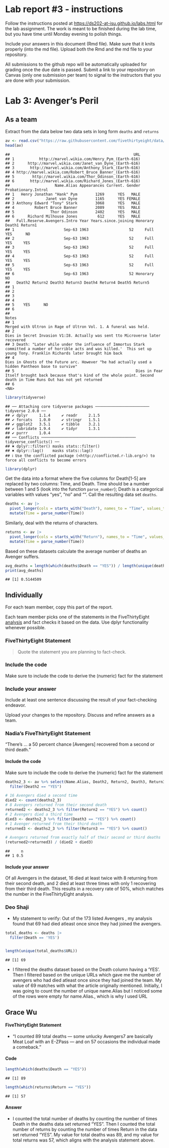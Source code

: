 
<!-- README.md is generated from README.Rmd. Please edit the README.Rmd file -->

# Lab report \#3 - instructions

Follow the instructions posted at
<https://ds202-at-isu.github.io/labs.html> for the lab assignment. The
work is meant to be finished during the lab time, but you have time
until Monday evening to polish things.

Include your answers in this document (Rmd file). Make sure that it
knits properly (into the md file). Upload both the Rmd and the md file
to your repository.

All submissions to the github repo will be automatically uploaded for
grading once the due date is passed. Submit a link to your repository on
Canvas (only one submission per team) to signal to the instructors that
you are done with your submission.

# Lab 3: Avenger’s Peril

## As a team

Extract from the data below two data sets in long form `deaths` and
`returns`

``` r
av <- read.csv("https://raw.githubusercontent.com/fivethirtyeight/data/master/avengers/avengers.csv", stringsAsFactors = FALSE)
head(av)
```

    ##                                                       URL
    ## 1           http://marvel.wikia.com/Henry_Pym_(Earth-616)
    ## 2      http://marvel.wikia.com/Janet_van_Dyne_(Earth-616)
    ## 3       http://marvel.wikia.com/Anthony_Stark_(Earth-616)
    ## 4 http://marvel.wikia.com/Robert_Bruce_Banner_(Earth-616)
    ## 5        http://marvel.wikia.com/Thor_Odinson_(Earth-616)
    ## 6       http://marvel.wikia.com/Richard_Jones_(Earth-616)
    ##                    Name.Alias Appearances Current. Gender Probationary.Introl
    ## 1   Henry Jonathan "Hank" Pym        1269      YES   MALE                    
    ## 2              Janet van Dyne        1165      YES FEMALE                    
    ## 3 Anthony Edward "Tony" Stark        3068      YES   MALE                    
    ## 4         Robert Bruce Banner        2089      YES   MALE                    
    ## 5                Thor Odinson        2402      YES   MALE                    
    ## 6      Richard Milhouse Jones         612      YES   MALE                    
    ##   Full.Reserve.Avengers.Intro Year Years.since.joining Honorary Death1 Return1
    ## 1                      Sep-63 1963                  52     Full    YES      NO
    ## 2                      Sep-63 1963                  52     Full    YES     YES
    ## 3                      Sep-63 1963                  52     Full    YES     YES
    ## 4                      Sep-63 1963                  52     Full    YES     YES
    ## 5                      Sep-63 1963                  52     Full    YES     YES
    ## 6                      Sep-63 1963                  52 Honorary     NO        
    ##   Death2 Return2 Death3 Return3 Death4 Return4 Death5 Return5
    ## 1                                                            
    ## 2                                                            
    ## 3                                                            
    ## 4                                                            
    ## 5    YES      NO                                             
    ## 6                                                            
    ##                                                                                                                                                                              Notes
    ## 1                                                                                                                Merged with Ultron in Rage of Ultron Vol. 1. A funeral was held. 
    ## 2                                                                                                  Dies in Secret Invasion V1:I8. Actually was sent tto Microverse later recovered
    ## 3 Death: "Later while under the influence of Immortus Stark committed a number of horrible acts and was killed.'  This set up young Tony. Franklin Richards later brought him back
    ## 4                                                                               Dies in Ghosts of the Future arc. However "he had actually used a hidden Pantheon base to survive"
    ## 5                                                      Dies in Fear Itself brought back because that's kind of the whole point. Second death in Time Runs Out has not yet returned
    ## 6                                                                                                                                                                             <NA>

``` r
library(tidyverse)
```

    ## ── Attaching core tidyverse packages ──────────────────────── tidyverse 2.0.0 ──
    ## ✔ dplyr     1.1.4     ✔ readr     2.1.5
    ## ✔ forcats   1.0.0     ✔ stringr   1.5.1
    ## ✔ ggplot2   3.5.1     ✔ tibble    3.2.1
    ## ✔ lubridate 1.9.4     ✔ tidyr     1.3.1
    ## ✔ purrr     1.0.4     
    ## ── Conflicts ────────────────────────────────────────── tidyverse_conflicts() ──
    ## ✖ dplyr::filter() masks stats::filter()
    ## ✖ dplyr::lag()    masks stats::lag()
    ## ℹ Use the conflicted package (<http://conflicted.r-lib.org/>) to force all conflicts to become errors

``` r
library(dplyr)
```

Get the data into a format where the five columns for Death\[1-5\] are
replaced by two columns: Time, and Death. Time should be a number
between 1 and 5 (look into the function `parse_number`); Death is a
categorical variables with values “yes”, “no” and ““. Call the resulting
data set `deaths`.

``` r
deaths <- av |>
  pivot_longer(cols = starts_with("Death"), names_to = "Time", values_to = "Death") |>
  mutate(Time = parse_number(Time)) 
```

Similarly, deal with the returns of characters.

``` r
returns <- av |>
  pivot_longer(cols = starts_with("Return"), names_to = "Time", values_to = "Return") |>
  mutate(Time = parse_number(Time))
```

Based on these datasets calculate the average number of deaths an
Avenger suffers.

``` r
avg_deaths = length(which(deaths$Death == "YES")) / length(unique(deaths$URL))
print(avg_deaths)
```

    ## [1] 0.5144509

## Individually

For each team member, copy this part of the report.

Each team member picks one of the statements in the FiveThirtyEight
[analysis](https://fivethirtyeight.com/features/avengers-death-comics-age-of-ultron/)
and fact checks it based on the data. Use dplyr functionality whenever
possible.

### FiveThirtyEight Statement

> Quote the statement you are planning to fact-check.

### Include the code

Make sure to include the code to derive the (numeric) fact for the
statement

### Include your answer

Include at least one sentence discussing the result of your
fact-checking endeavor.

Upload your changes to the repository. Discuss and refine answers as a
team.

### Nadia’s FiveThirtyEight Statement

“There’s … a 50 percent chance \[Avengers\] recovered from a second or
third death.”

#### Include the code

Make sure to include the code to derive the (numeric) fact for the
statement

``` r
deaths2_3 <- av %>% select(Name.Alias, Death2, Return2, Death3, Return3) %>%
  filter(Death2 == "YES")

# 16 Avengers died a second time
died2 <- count(deaths2_3)
# 8 Avengers returned from their second death
returned2 <- deaths2_3 %>% filter(Return2 == "YES") %>% count()
# 2 Avengers died a third time
died3 <- deaths2_3 %>% filter(Death3 == "YES") %>% count()
# 1 Avenger returned from their third death
returned3 <- deaths2_3 %>% filter(Return3 == "YES") %>% count()

# Avengers returned from exactly half of their second or third deaths
(returned2+returned3) / (died2 + died3)
```

    ##     n
    ## 1 0.5

#### Include your answer

Of all Avengers in the dataset, 16 died at least twice with 8 returning
from their second death, and 2 died at least three times with only 1
recovering from their third death. This results in a recovery rate of
50%, which matches the number in the FiveThirtyEight analysis.

### Deo Shaji

- My statement to verify: Out of the 173 listed Avengers , my analysis
  found that 69 had died atleast once since they had joined the
  avengers.

``` r
total_deaths <- deaths |>
  filter(Death == 'YES') 


length(unique(total_deaths$URL))
```

    ## [1] 69

- I filtered the deaths dataset based on the Death column having a
  ‘YES’. Then I filtered based on the unique URLs which gave me the
  number of avengers who had died atleast once since they had joined the
  team. My value of 69 matches with what the article originally
  mentioned. Initially, I was going to count the number of unique
  name.Alias but I noticed some of the rows were empty for name.Alias.,
  which is why I used URL

## Grace Wu

#### FiveThirtyEight Statement

- “I counted 89 total deaths — some unlucky Avengers7 are basically Meat
  Loaf with an E-ZPass — and on 57 occasions the individual made a
  comeback.”

#### Code

``` r
length(which(deaths$Death == "YES"))
```

    ## [1] 89

``` r
length(which(returns$Return == "YES"))
```

    ## [1] 57

#### Answer

- I counted the total number of deaths by counting the number of times
  Death in the deaths data set returned “YES”. Then I counted the total
  number of returns by counting the number of times Return in the data
  set returned “YES”. My value for total deaths was 89, and my value for
  total returns was 57, which aligns with the analysis statement above.
